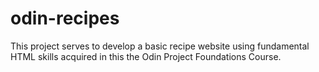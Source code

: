 # odin-recipes
This project serves to develop a basic recipe website using fundamental HTML skills acquired in this the Odin Project Foundations Course.